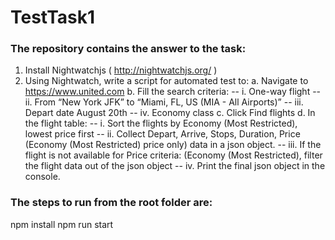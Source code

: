# TestTask1
### The repository contains the answer to the task:
1. Install Nightwatchjs ( http://nightwatchjs.org/ )
2. Using Nightwatch, write a script for automated test to:
 a. Navigate to https://www.united.com
 b. Fill the search criteria:
 -- i. One-way flight
 -- ii. From “New York JFK” to “Miami, FL, US (MIA - All Airports)”
 --  iii. Depart date August 20th
 --  iv. Economy class
 c. Click Find flights
 d. In the flight table:
 -- i. Sort the flights by Economy (Most Restricted), lowest price first
 -- ii. Collect Depart, Arrive, Stops, Duration, Price (Economy (Most Restricted)
price only) data in a json object.
 -- iii. If the flight is not available for Price criteria: (Economy (Most Restricted), filter the flight data out of the json object
 -- iv. Print the final json object in the console.
 
### The steps to run from the root folder are:
npm install
npm run start

